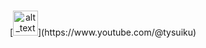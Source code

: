 ### 
<p align="center">
[<img alt="alt_text" width="40px" src="https://puu.sh/JtggS/a7c3e42aeb.gif" />](https://www.youtube.com/@tysuiku)
</p>
